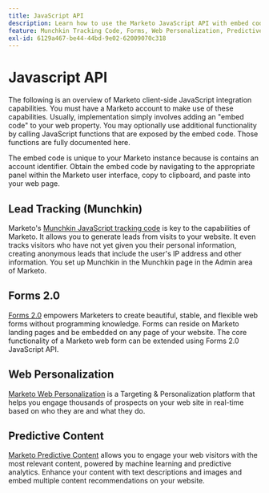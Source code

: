 ```yaml
---
title: JavaScript API
description: Learn how to use the Marketo JavaScript API with embed code for Munchkin lead tracking, Forms 2.0, Web Personalization, and Predictive Content.
feature: Munchkin Tracking Code, Forms, Web Personalization, Predictive Content, Social, Javascript
exl-id: 6129a467-be44-44bd-9e02-62009070c318
---
```

# Javascript API

The following is an overview of Marketo client-side JavaScript integration capabilities. You must have a Marketo account to make use of these capabilities. Usually, implementation simply involves adding an "embed code" to your web property. You may optionally use additional functionality by calling JavaScript functions that are exposed by the embed code. Those functions are fully documented here.

The embed code is unique to your Marketo instance because is contains an account identifier. Obtain the embed code by navigating to the appropriate panel within the Marketo user interface, copy to clipboard, and paste into your web page.

## Lead Tracking (Munchkin)

Marketo's [Munchkin JavaScript tracking code](lead-tracking.md) is key to the capabilities of Marketo. It allows you to generate leads from visits to your website. It even tracks visitors who have not yet given you their personal information, creating anonymous leads that include the user's IP address and other information. You set up Munchkin in the Munchkin page in the Admin area of Marketo.

## Forms 2.0

[Forms 2.0](forms-api-reference.md) empowers Marketers to create beautiful, stable, and flexible web forms without programming knowledge. Forms can reside on Marketo landing pages and be embedded on any page of your website. The core functionality of a Marketo web form can be extended using Forms 2.0 JavaScript API.

## Web Personalization

[Marketo Web Personalization](web-personalization.md) is a Targeting & Personalization platform that helps you engage thousands of prospects on your web site in real-time based on who they are and what they do.

## Predictive Content

[Marketo Predictive Content](predictive-content.md) allows you to engage your web visitors with the most relevant content, powered by machine learning and predictive analytics. Enhance your content with text descriptions and images and embed multiple content recommendations on your website.

